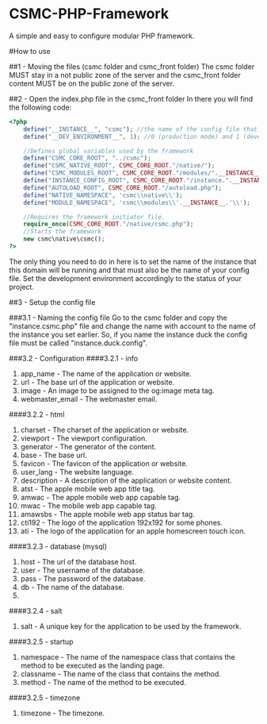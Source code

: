 # CSMC-PHP-Framework
A simple and easy to configure modular PHP framework.

#How to use

##1 - Moving the files (csmc folder and csmc_front folder)
The csmc folder MUST stay in a not public zone of the server and the
csmc_front folder content MUST be on the public zone of the server.

##2 - Open the index.php file in the csmc_front folder
In there you will find the following code:

```php
<?php
	define("__INSTANCE__", "csmc"); //the name of the config file that will be called instance.thisinstancename.config
	define("__DEV_ENVIRONMENT__", 1); //0 (production mode) and 1 (development mode)

	//Defines global variables used by the framework
	define("CSMC_CORE_ROOT", "../csmc");
	define("CSMC_NATIVE_ROOT", CSMC_CORE_ROOT."/native/");
	define("CSMC_MODULES_ROOT", CSMC_CORE_ROOT."/modules/".__INSTANCE__."/");
	define("INSTANCE_CONFIG_ROOT", CSMC_CORE_ROOT."/instance.".__INSTANCE__.".config");
	define("AUTOLOAD_ROOT", CSMC_CORE_ROOT."/autoload.php");
	define("NATIVE_NAMESPACE", 'csmc\\native\\');
	define("MODULE_NAMESPACE", 'csmc\\modules\\'.__INSTANCE__.'\\');

	//Requires the framework initiator file.
	require_once(CSMC_CORE_ROOT."/native/csmc.php");
	//Starts the framework
	new csmc\native\csmc();
?>
```

The only thing you need to do in here is to set the name of the instance that this domain will be running and that must also be the name of your config file.
Set the development environment accordingly to the status of your project.

##3 - Setup the config file

###3.1 - Naming the config file
Go to the csmc folder and copy the "instance.csmc.php" file and change the name with account to the name of the instance you set earlier. So, if you name the instance duck the config file must be called "instance.duck.config".

###3.2 - Configuration
####3.2.1 - info

1. app_name - The name of the application or website.
2. url - The base url of the application or website.
3. image - An image to be assigned to the og:image meta tag.
4. webmaster_email - The webmaster email.

####3.2.2 - html

1. charset - The charset of the application or website.
2. viewport - The viewport configuration.
3. generator - The generator of the content.
4. base - The base url.
5. favicon - The favicon of the application or website. 
6. user_lang - The website language.
7. description - A description of the application or website content.
8. atst - The apple mobile web app title tag.
9. amwac - The apple mobile web app capable tag.
10. mwac - The mobile web app capable tag.
11. amawsbs - The apple mobile web app status bar tag.
12. cti192 - The logo of the application 192x192 for some phones.
13. ati - The logo of the application for an apple homescreen touch icon.

####3.2.3 - database (mysql)

1. host - The url of the database host.
2. user - The username of the database.
3. pass - The password of the database.
4. db - The name of the database.
5. 

####3.2.4 - salt

1. salt - A unique key for the application to be used by the framework.

####3.2.5 - startup

1. namespace - The name of the namespace class that contains the method to be executed as the landing page.
2. classname - The name of the class that contains the method.
3. method - The name of the method to be executed.

####3.2.5 - timezone

1. timezone - The timezone.


